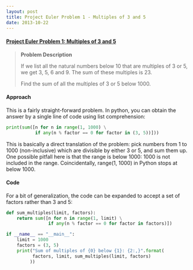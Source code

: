 ```yaml
---
layout: post
title: Project Euler Problem 1 - Multiples of 3 and 5
date: 2013-10-22
---
```


#### **[Project Euler Problem 1: Multiples of 3 and 5](https://projecteuler.net/problem=1)**
> **Problem Description**
> 
> If we list all the natural numbers below 10 that are multiples of 3 or 5, we get 3, 5, 6 and 9. The sum of these multiples is 23.
>
> Find the sum of all the multiples of 3 or 5 below 1000.

#### **Approach**

This is a fairly straight-forward problem. In python, you can obtain the answer by a single line of code using list comprehension:

```python
print(sum([n for n in range(1, 1000) \
           if any(n % factor == 0 for factor in (3, 5))]))
```

This is basically a direct translation of the problem: pick numbers from 1 to 1000 (non-inclusive) which are divisible by either 3 or 5, and sum them up. One possible pitfall here is that the range is below 1000: 1000 is not included in the range. Coincidentally, range(1, 1000) in Python stops at below 1000.

#### **Code**

For a bit of generalization, the code can be expanded to accept a set of factors rather than 3 and 5:

```python
def sum_multiples(limit, factors):
    return sum([n for n in range(1, limit) \
                if any(n % factor == 0 for factor in factors)])

if __name__ == "__main__":
    limit = 1000
    factors = (3, 5)
    print("Sum of multiples of {0} below {1}: {2:,}".format(
          factors, limit, sum_multiples(limit, factors)
         ))
```
